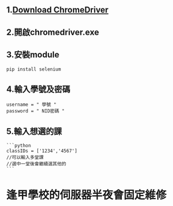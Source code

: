 ## 1.[Download ChromeDriver](https://chromedriver.storage.googleapis.com/index.html?path=2.41/) ##
## 2.開啟chromedriver.exe ##
## 3.安裝module ##
    pip install selenium 
## 4.輸入學號及密碼 ##
    username = " 學號 "
    password = " NID密碼 "
## 5.輸入想選的課 ##
    ```python
	classIDs = ['1234','4567'] 
    //可以輸入多堂課
	//選中一堂後會繼續選其他的
	```
	
# 逢甲學校的伺服器半夜會固定維修 #

